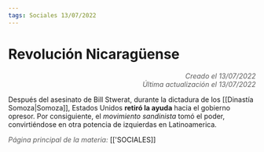 ```yaml
---
tags: Sociales 13/07/2022
---
```


# Revolución Nicaragüense
<div style="text-align: right; opacity: 0.7; font-style: italic;">Creado el 13/07/2022</div>
<div style="text-align: right; opacity: 0.7; font-style: italic;">Última actualización el 13/07/2022</div>

Después del asesinato de Bill Stwerat, durante la dictadura de los [[Dinastía Somoza|Somoza]], Estados Unidos **retiró la ayuda** hacia el gobierno opresor. Por consiguiente, el *movimiento sandinista* tomó el poder, convirtiéndose en otra potencia de izquierdas en Latinoamerica.

<span style="opacity: 0.7; font-style: italic;">Página principal de la materia:</span> [['SOCIALES]]